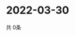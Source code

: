 # 2022-03-30
  共 0条

  <!-- BEGIN -->
  <!-- 最后更新时间Wed Mar 30 2022 07:06:58 GMT+0000 (Coordinated Universal Time) -->
  
  <!-- END -->
  
  
